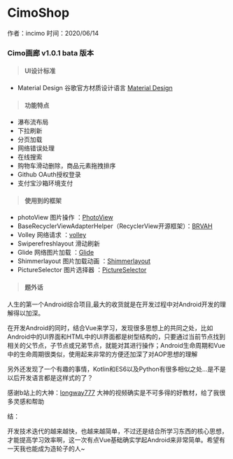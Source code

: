 # CimoShop
作者：incimo
时间：2020/06/14
### Cimo画廊 v1.0.1 bata 版本
> #### UI设计标准

- Material Design 谷歌官方材质设计语言 [Material Design](https://www.material.io/)

> #### 功能特点

- 瀑布流布局
- 下拉刷新
- 分页加载
- 网络错误处理
- 在线搜索
- 购物车滑动删除，商品元素拖拽排序
- Github OAuth授权登录
- 支付宝沙箱环境支付

> #### 使用到的框架

- photoView 图片操作 ：[PhotoView](https://github.com/chrisbanes/PhotoView)
- BaseRecyclerViewAdapterHelper（RecyclerView开源框架）：[BRVAH](http://www.recyclerview.org/)
- Volley 网络请求 ：[volley](https://github.com/google/volley)
- Swiperefreshlayout 滑动刷新
- Glide 网络图片加载 ：[Glide](https://bumptech.github.io/glide/)
- Shimmerlayout 图片加载动画 ：[Shimmerlayout](https://github.com/team-supercharge/ShimmerLayout)
- PictureSelector 图片选择器 ：[PictureSelector](https://github.com/LuckSiege/PictureSelector)

> #### 题外话

人生的第一个Android综合项目,最大的收货就是在开发过程中对Android开发的理解得以加深。

在开发Android的同时，结合Vue来学习，发现很多思想上的共同之处，比如Android中的UI界面和HTML中的UI界面都是树型结构的，只要通过当前节点找到相关的父节点，子节点或兄弟节点，就能对其进行操作；Android生命周期和Vue中的生命周期很类似，使用起来非常的方便还加深了对AOP思想的理解

另外还发现了一个有趣的事情，Kotlin和ES6以及Python有很多相似之处...是不是以后开发语言都是这样式的了？

感谢b站上的大神：[longway777](https://www.bilibili.com/video/BV1w4411t7UQ?p=1) 大神的视频确实是不可多得的好教材，给了我很多灵感和帮助

结：

开发技术迭代的越来越快，也越来越简单，不过还是结合所学习东西的核心思想，才能提高学习效率啊，这一次有点Vue基础确实学起Android来非常简单。希望有一天我也能成为造轮子的人~
